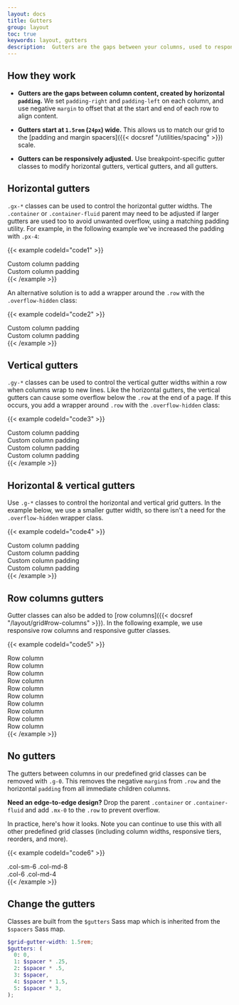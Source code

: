 ```yaml
---
layout: docs
title: Gutters
group: layout
toc: true
keywords: layout, gutters
description:  Gutters are the gaps between your columns, used to responsively space and align content in the Material Style grid system.
---
```


## How they work

- **Gutters are the gaps between column content, created by horizontal `padding`.** We set `padding-right` 
and `padding-left` on each column, and use negative `margin` to offset that at the start and end of each 
row to align content.

- **Gutters start at `1.5rem` (`24px`) wide.** This allows us to match our grid to the 
[padding and margin spacers]({{< docsref "/utilities/spacing" >}}) scale.

- **Gutters can be responsively adjusted.** Use breakpoint-specific gutter classes to modify horizontal gutters, 
vertical gutters, and all gutters.

## Horizontal gutters

`.gx-*` classes can be used to control the horizontal gutter widths. The `.container` or `.container-fluid` parent 
may need to be adjusted if larger gutters are used too to avoid unwanted overflow, using a matching padding 
utility. For example, in the following example we've increased the padding with `.px-4`:

{{< example codeId="code1" >}}
<div class="container px-4 text-center">
  <div class="row gx-5 bg-warning-subtle">
    <div class="col">
     <div class="p-3 text-bg-warning">Custom column padding</div>
    </div>
    <div class="col">
      <div class="p-3 text-bg-warning">Custom column padding</div>
    </div>
  </div>
</div>
{{< /example >}}

An alternative solution is to add a wrapper around the `.row` with the `.overflow-hidden` class:

{{< example codeId="code2" >}}
<div class="container overflow-hidden text-center">
  <div class="row gx-5 bg-warning-subtle">
    <div class="col">
     <div class="p-3 text-bg-warning">Custom column padding</div>
    </div>
    <div class="col">
      <div class="p-3 text-bg-warning">Custom column padding</div>
    </div>
  </div>
</div>
{{< /example >}}

## Vertical gutters

`.gy-*` classes can be used to control the vertical gutter widths within a row when columns wrap to new lines. 
Like the horizontal gutters, the vertical gutters can cause some overflow below the `.row` at the end of a page. 
If this occurs, you add a wrapper around `.row` with the `.overflow-hidden` class:

{{< example codeId="code3" >}}
<div class="container overflow-hidden text-center">
  <div class="row gy-5 bg-warning-subtle">
    <div class="col-6">
      <div class="p-3 text-bg-warning">Custom column padding</div>
    </div>
    <div class="col-6">
      <div class="p-3 text-bg-warning">Custom column padding</div>
    </div>
    <div class="col-6">
      <div class="p-3 text-bg-warning">Custom column padding</div>
    </div>
    <div class="col-6">
      <div class="p-3 text-bg-warning">Custom column padding</div>
    </div>
  </div>
</div>
{{< /example >}}

## Horizontal & vertical gutters

Use `.g-*` classes to control the horizontal and vertical grid gutters. In the example below, we use a smaller 
gutter width, so there isn't a need for the `.overflow-hidden` wrapper class.

{{< example codeId="code4" >}}
<div class="container text-center">
  <div class="row g-2 bg-warning-subtle">
    <div class="col-6">
      <div class="p-3 text-bg-warning">Custom column padding</div>
    </div>
    <div class="col-6">
      <div class="p-3 text-bg-warning">Custom column padding</div>
    </div>
    <div class="col-6">
      <div class="p-3 text-bg-warning">Custom column padding</div>
    </div>
    <div class="col-6">
      <div class="p-3 text-bg-warning">Custom column padding</div>
    </div>
  </div>
</div>
{{< /example >}}

## Row columns gutters

Gutter classes can also be added to [row columns]({{< docsref "/layout/grid#row-columns" >}}). In the following 
example, we use responsive row columns and responsive gutter classes.

{{< example codeId="code5" >}}
<div class="container text-center">
  <div class="row row-cols-2 row-cols-lg-5 g-2 g-lg-3 bg-warning-subtle">
    <div class="col">
      <div class="p-3 text-bg-warning">Row column</div>
    </div>
    <div class="col">
      <div class="p-3 text-bg-warning">Row column</div>
    </div>
    <div class="col">
      <div class="p-3 text-bg-warning">Row column</div>
    </div>
    <div class="col">
      <div class="p-3 text-bg-warning">Row column</div>
    </div>
    <div class="col">
      <div class="p-3 text-bg-warning">Row column</div>
    </div>
    <div class="col">
      <div class="p-3 text-bg-warning">Row column</div>
    </div>
    <div class="col">
      <div class="p-3 text-bg-warning">Row column</div>
    </div>
    <div class="col">
      <div class="p-3 text-bg-warning">Row column</div>
    </div>
    <div class="col">
      <div class="p-3 text-bg-warning">Row column</div>
    </div>
    <div class="col">
      <div class="p-3 text-bg-warning">Row column</div>
    </div>
  </div>
</div>
{{< /example >}}

## No gutters

The gutters between columns in our predefined grid classes can be removed with `.g-0`. This removes the negative 
`margin`s from `.row` and the horizontal `padding` from all immediate children columns.

**Need an edge-to-edge design?** Drop the parent `.container` or `.container-fluid` and add `.mx-0` to the `.row` 
to prevent overflow.

In practice, here's how it looks. Note you can continue to use this with all other predefined grid classes 
(including column widths, responsive tiers, reorders, and more).

{{< example codeId="code6" >}}
<div class="row g-0 text-center bg-warning-subtle">
  <div class="col-sm-6 col-md-8">
    <div class="p-3 text-bg-warning">.col-sm-6 .col-md-8</div>
  </div>
  <div class="col-6 col-md-4">
    <div class="p-3 text-bg-warning">.col-6 .col-md-4</div>
  </div>
</div>
{{< /example >}}

## Change the gutters

Classes are built from the `$gutters` Sass map which is inherited from the `$spacers` Sass map.

```scss
$grid-gutter-width: 1.5rem;
$gutters: (
  0: 0,
  1: $spacer * .25,
  2: $spacer * .5,
  3: $spacer,
  4: $spacer * 1.5,
  5: $spacer * 3,
);
```

